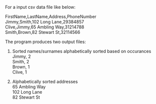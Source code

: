
For a input csv data file like below:

FirstName,LastName,Address,PhoneNumber <br/>
Jimmy,Smith,102 Long Lane,29384857 <br/>
Clive,Jimmy,65 Ambling Way,31214788 <br/>
Smith,Brown,82 Stewart St,32114566<br/>

The program produces two output files:
1. Sorted names/surnames alphabetically sorted based on occurances<br/>
Jimmy, 2<br/>
Smith, 2<br/>
Brown, 1<br/>
Clive, 1<br/>

2. Alphabetically sorted addresses<br/>
65 Ambling Way<br/>
102 Long Lane<br/>
82 Stewart St<br/>
